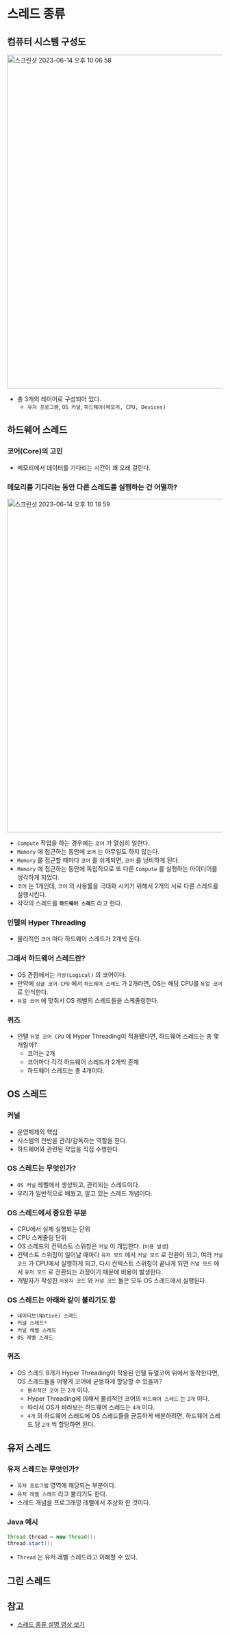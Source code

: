 # 스레드 종류

## 컴퓨터 시스템 구성도

<img width="777" alt="스크린샷 2023-06-14 오후 10 06 58" src="https://github.com/bestdevhyo1225/dev-log/assets/23515771/c32ff550-3774-43b4-987f-7111f58a8718">

- 총 3개의 레이어로 구성되어 있다.
    - `유저 프로그램`, `OS 커널`, `하드웨어(메모리, CPU, Devices)`

## 하드웨어 스레드

### 코어(Core)의 고민

- 메모리에서 데이터를 기다리는 시간이 꽤 오래 걸린다.

### 메모리를 기다리는 동안 다른 스레드를 실행하는 건 어떨까?

<img width="777" alt="스크린샷 2023-06-14 오후 10 18 59" src="https://github.com/bestdevhyo1225/dev-log/assets/23515771/243b34c1-bc01-418b-8217-7854d7f85538">

- `Compute` 작업을 하는 경우에는 `코어` 가 열심히 일한다.
- `Memory` 에 접근하는 동안에 `코어` 는 아무일도 하지 않는다.
- `Memory` 를 접근할 때마다 `코어` 를 쉬게되면, `코어` 를 낭비하게 된다.
- `Memory` 에 접근하는 동안에 독립적으로 또 다른 `Compute` 를 실행하는 아이디어를 생각하게 되었다.
- `코어` 는 1개인데, `코어` 의 사용률을 극대화 시키기 위해서 2개의 서로 다른 스레드를 실행시킨다.
- 각각의 스레드를 **`하드웨어 스레드`** 라고 한다.

### 인텔의 Hyper Threading

- 물리적인 `코어` 마다 하드웨어 스레드가 2개씩 둔다.

### 그래서 하드웨어 스레드란?

- OS 관점에서는 `가상(Logical)` 의 코어이다.
- 만약에 `싱글 코어 CPU` 에서 `하드웨어 스레드` 가 2개라면, OS는 해당 CPU를 `듀얼 코어` 로 인식한다.
- `듀얼 코어` 에 맞춰서 OS 레벨의 스레드들을 스케줄링한다.

### 퀴즈

- 인텔 `듀얼 코어 CPU` 에 Hyper Threading이 적용됐다면, 하드웨어 스레드는 총 몇 개일까?
    - 코어는 2개
    - 코어마다 각각 하드웨어 스레드가 2개씩 존재
    - 하드웨어 스레드는 총 4개이다.

## OS 스레드

### 커널

- 운영체제의 핵심
- 시스템의 전반을 관리/감독하는 역할을 한다.
- 하드웨어와 관련된 작업을 직접 수행한다.

### OS 스레드는 무엇인가?

- `OS 커널` 레벨에서 생성되고, 관리되는 스레드이다.
- 우리가 일반적으로 배웠고, 알고 있는 스레드 개념이다.

### OS 스레드에서 중요한 부분

- CPU에서 실제 실행되는 단위
- CPU 스케줄링 단위
- OS 스레드의 컨텍스트 스위칭은 `커널` 이 개입한다. (`비용 발생`)
- 컨텍스트 스위칭이 일어날 때마다 `유저 모드` 에서 `커널 모드` 로 전환이 되고, 여러 `커널 코드` 가 CPU에서 실행하게 되고, 다시 컨텍스트 스위칭이 끝나게 되면 `커널 모드` 에서 `유저 모드` 로
  전환되는 과정이기 때문에 비용이 발생한다.
- 개발자가 작성한 `사용자 코드` 와 `커널 코드` 들은 모두 OS 스레드에서 실행된다.

### OS 스레드는 아래와 같이 불리기도 함

- `네이티브(Native) 스레드`
- `커널 스레드*`
- `커널 레벨 스레드`
- `OS 레벨 스레드`

### 퀴즈

- OS 스레드 8개가 Hyper Threading이 적용된 인텔 듀얼코어 위에서 동작한다면, OS 스레드들을 어떻게 코어에 균등하게 할당할 수 있을까?
    - `물리적인 코어` 는 `2개` 이다.
    - Hyper Threading에 의해서 물리적인 코어의 `하드웨어 스레드` 는 `2개` 이다.
    - 따라서 OS가 바라보는 하드웨어 스레드는 `4개` 이다.
    - `4개` 의 하드웨어 스레드에 OS 스레드들을 균등하게 배분하려면, 하드웨어 스레드 당 `2개` 씩 할당하면 된다.

## 유저 스레드

### 유저 스레드는 무엇인가?

- `유저 프로그램` 영역에 해당되는 부분이다.
- `유저 레벨 스레드` 라고 불리기도 한다.
- 스레드 개념을 프로그래밍 레벨에서 추상화 한 것이다.

### Java 예시

```java
Thread thread = new Thread();
thread.start();
```

- `Thread` 는 유저 레벨 스레드라고 이해할 수 있다.

## 그린 스레드

## 참고

- [스레드 종류 설명 영상 보기](https://www.youtube.com/watch?v=vorIqiLM7jc&list=PLcXyemr8ZeoQOtSUjwaer0VMJSMfa-9G-&index=11) 

